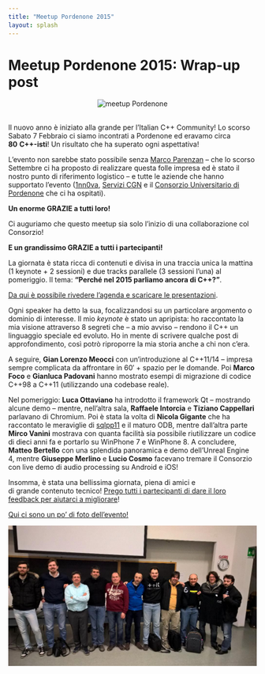 ```yaml
---
title: "Meetup Pordenone 2015"
layout: splash
---
```


# Meetup Pordenone 2015: Wrap-up post

<center>
<img src="https://ilpropheta.github.io/pics/meetup-pn15.png" alt="meetup Pordenone">
</center>
<br/>

Il nuovo anno è iniziato alla grande per l’Italian C++ Community! Lo scorso Sabato 7 Febbraio ci siamo incontrati a Pordenone ed eravamo circa **80** **C++-isti**! Un risultato che ha superato ogni aspettativa!

L’evento non sarebbe stato possibile senza [Marco Parenzan](https://it.linkedin.com/in/marcoparenzan) – che lo scorso Settembre ci ha proposto di realizzare questa folle impresa ed è stato il nostro punto di riferimento logistico – e tutte le aziende che hanno supportato l’evento ([1nn0va](http://innovazionefvg.net), [Servizi CGN](http://www.cgn.it/) e il [Consorzio Universitario di Pordenone](http://www.unipordenone.it/) che ci ha ospitati).

**Un enorme GRAZIE a tutti loro!**

Ci auguriamo che questo meetup sia solo l’inizio di una collaborazione col Consorzio!

**E un grandissimo GRAZIE a tutti i partecipanti!**

La giornata è stata ricca di contenuti e divisa in una traccia unica la mattina (1 keynote + 2 sessioni) e due tracks parallele (3 sessioni l’una) al pomeriggio. Il tema: **“Perché nel 2015 parliamo ancora di C++?”**.

[Da qui è possibile rivedere l’agenda e scaricare le presentazioni](https://italiancpp.org/eventi/2015-02-07-meetup-pordenone/).

Ogni speaker ha detto la sua, focalizzandosi su un particolare argomento o dominio di interesse. Il mio _keynote_ è stato un apripista: ho raccontato la mia visione attraverso 8 segreti che – a mio avviso – rendono il C++ un linguaggio speciale ed evoluto. Ho in mente di scrivere qualche post di approfondimento, così potrò riproporre la mia storia anche a chi non c’era.

A seguire, **Gian Lorenzo Meocci** con un’introduzione al C++11/14 – impresa sempre complicata da affrontare in 60′ + spazio per le domande. Poi **Marco Foco** e **Gianluca Padovani** hanno mostrato esempi di migrazione di codice C++98 a C++11 (utilizzando una codebase reale).

Nel pomeriggio: **Luca Ottaviano** ha introdotto il framework Qt – mostrando alcune demo – mentre, nell’altra sala, **Raffaele Intorcia** e **Tiziano Cappellari** parlavano di Chromium. Poi è stata la volta di **Nicola Gigante** che ha raccontato le meraviglie di [sqlpp11](https://github.com/rbock/sqlpp11) e il maturo ODB, mentre dall’altra parte **Mirco Vanini** mostrava con quanta facilità sia possibile riutilizzare un codice di dieci anni fa e portarlo su WinPhone 7 e WinPhone 8. A concludere, **Matteo Bertello** con una splendida panoramica e demo dell’Unreal Engine 4, mentre **Giuseppe Merlino** e **Lucio Cosmo** facevano tremare il Consorzio con live demo di audio processing su Android e iOS!

Insomma, è stata una bellissima giornata, piena di amici e di grande contenuto tecnico! [Prego tutti i partecipanti di dare il loro feedback per aiutarci a migliorare](https://joind.in/event/view/3228)!

[Qui ci sono un po’ di foto dell’evento!](https://www.facebook.com/photo.php?fbid=10153119575291057&set=oa.585553418246317&type=1&theater)

<center>
<img src="/assets/images/eventi/meetup0215.jpg" alt="meetup Pordenone">
</center>